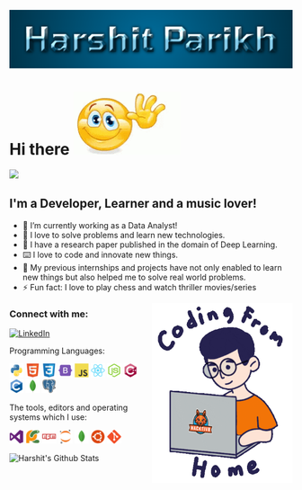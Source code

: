 ![name](https://github.com/harshitparikh1/harshitparikh1/blob/main/name.gif)

# Hi there ![wave](https://github.com/harshitparikh1/harshitparikh1/blob/main/wave.gif)

![](https://visitor-badge.glitch.me/badge?page_id=harshitparikh1.harshitparikh1)

## I'm a Developer, Learner and a music lover! ##

- 🔭 I’m currently working as a Data Analyst!
- 🧩 I love to solve problems and learn new technologies.
- 🤖 I have a research paper published in the domain of Deep Learning.
- ⌨️ I love to code and innovate new things.
- 💼 My previous internships and projects have not only enabled to learn new things but also helped me to solve real world problems.
- ⚡ Fun fact: I love to play chess and watch thriller movies/series

<img align="right" alt="GIF" src="https://github.com/harshitparikh1/harshitparikh1/blob/main/code_from_home.gif?raw=true" width="250" height="320" />


### Connect with me:

[![LinkedIn](https://img.shields.io/badge/-LinkedIn-05122A?style=flat&logo=linkedin)](https://in.linkedin.com/in/harshit-parikh-68157417b)&nbsp;



Programming Languages:

<code><img height="25" src="https://raw.githubusercontent.com/devicons/devicon/master/icons/python/python-original.svg"></code>
<code><img height="25" src="https://raw.githubusercontent.com/devicons/devicon/master/icons/html5/html5-original.svg"></code>
<code><img height="25" src="https://raw.githubusercontent.com/devicons/devicon/master/icons/css3/css3-original.svg"></code>
<code><img height="25" src="https://raw.githubusercontent.com/devicons/devicon/master/icons/bootstrap/bootstrap-plain.svg"></code>
<code><img height="25" src="https://raw.githubusercontent.com/devicons/devicon/master/icons/javascript/javascript-original.svg"></code>
<code><img height="25" src="https://raw.githubusercontent.com/devicons/devicon/master/icons/react/react-original.svg"></code>
<code><img height="25" src="https://raw.githubusercontent.com/devicons/devicon/master/icons/nodejs/nodejs-original.svg"></code>
<code><img height="25" src="https://raw.githubusercontent.com/devicons/devicon/master/icons/cplusplus/cplusplus-original.svg"></code>
<code><img height="25" src="https://raw.githubusercontent.com/devicons/devicon/master/icons/c/c-original.svg"></code>
<code><img height="25" src="https://raw.githubusercontent.com/devicons/devicon/master/icons/mongodb/mongodb-original.svg"></code>
<code><img height="25" src="https://raw.githubusercontent.com/devicons/devicon/master/icons/postgresql/postgresql-original.svg"></code>





The tools, editors and operating systems which I use:

<code><img height="25" src="https://raw.githubusercontent.com/devicons/devicon/master/icons/visualstudio/visualstudio-plain.svg"></code>
<code><img height="25" src="https://raw.githubusercontent.com/devicons/devicon/master/icons/pycharm/pycharm-original.svg"></code>
<code><img height="25" src="https://raw.githubusercontent.com/devicons/devicon/master/icons/npm/npm-original-wordmark.svg"></code>
<code><img height="25" src="https://raw.githubusercontent.com/devicons/devicon/master/icons/jupyter/jupyter-original.svg"></code>
<code><img height="25" src="https://raw.githubusercontent.com/devicons/devicon/master/icons/mongodb/mongodb-original.svg"></code>
<code><img height="25" src="https://raw.githubusercontent.com/devicons/devicon/master/icons/ubuntu/ubuntu-plain.svg"></code>
<code><img height="25" src="https://raw.githubusercontent.com/devicons/devicon/master/icons/git/git-original.svg"></code>



<img align="left" alt="Harshit's Github Stats" src="https://github-readme-stats.vercel.app/api?username=harshitparikh1&show_icons=true&hide_border=true&theme=radical" />


<!--
**harshitparikh1/harshitparikh1** is a ✨ _special_ ✨ repository because its `README.md` (this file) appears on your GitHub profile.

Here are some ideas to get you started:

- 🔭 I’m currently working on ...
- 🌱 I’m currently learning ...
- 👯 I’m looking to collaborate on ...
- 🤔 I’m looking for help with ...
- 💬 Ask me about ...
- 📫 How to reach me: ...
- 😄 Pronouns: ...
- ⚡ Fun fact: ...
-->

